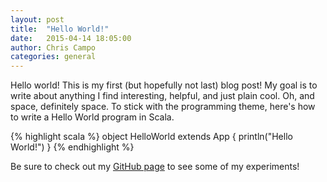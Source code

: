 ```yaml
---
layout: post
title:  "Hello World!"
date:   2015-04-14 18:05:00
author: Chris Campo
categories: general
---
```


Hello world! This is my first (but hopefully not last) blog post! My goal is to write about anything I find interesting,
helpful, and just plain cool. Oh, and space, definitely space. To stick with the programming theme, here's how to write
a Hello World program in Scala.

{% highlight scala %}
object HelloWorld extends App {
  println("Hello World!")
}
{% endhighlight %}

Be sure to check out my [GitHub page][github] to see some of my experiments!

[github]: https://github.com/ccampo133
